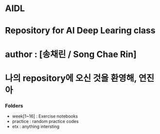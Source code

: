 # AIDL

# Repository for AI Deep Learing class
# author : [송채린 / Song Chae Rin]

# 나의 repository에 오신 것을 환영해, 연진아


### Folders
 - week[1~16] : Exercise notebooks
 - practice : random practice codes
 - etx : anything intersting
 
 
